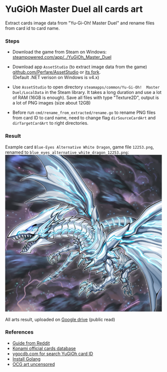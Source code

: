 # YuGiOh Master Duel all cards art

Extract cards image data from "Yu-Gi-Oh! Master Duel" and rename files from card id to card name.

### Steps

* Download the game from Steam on Windows:  
  [steampowered.com/app/../YuGiOh_Master_Duel](https://store.steampowered.com/app/1449850/YuGiOh_Master_Duel/)

* Download app `AssetStudio` (to extract image data from the game)  
  [github.com/Perfare/AssetStudio](https://github.com/Perfare/AssetStudio/releases) or
  [its fork](https://github.com/zhangjiequan/AssetStudio).  
  (Default .NET verison on Windows is v4.x)
  
* Use `AssetStudio` to open directory
  `steamapps/common/Yu-Gi-Oh!  Master Duel/LocalData` in the Steam library.
  It takes a long duration and use a lot of RAM (16GB is enough).
  Save all files with type "Texture2D", output is a lot of PNG images (size about 12GB)

* Before run `cmd/rename_from_extracted/rename.go` to rename PNG files from card ID to card name,
  need to change flag `dirSourceCardArt` and `dirTargetCardArt` to right directories.

### Result

Example card `Blue-Eyes Alternative White Dragon`, game file `12253.png`,
renamed to `blue_eyes_alternative_white_dragon_12253.png`:
![Blue-Eyes Alternative White Dragon](12253.png)

All arts result, uploaded on [Google drive](https://drive.google.com/drive/folders/1PVaWUaullSjaSKwbOi3Q1Xj024Qzq4YD?usp=share_link) (public read)

### References

* [Guide from Reddit](https://www.reddit.com/r/masterduel/comments/uszzul/guide_to_create_card_art_replacement_file_pc/)
* [Konami official cards database](https://www.db.yugioh-card.com/yugiohdb/card_search.action?ope=2&cid=4007&request_locale=en)
* [ygocdb.com for search YuGiOh card ID](https://ygocdb.com/)
* [Install Golang](https://golang.org/doc/install)
* [OCG art uncensored](https://www.youtube.com/watch?v=hXGVXXHT6us)
